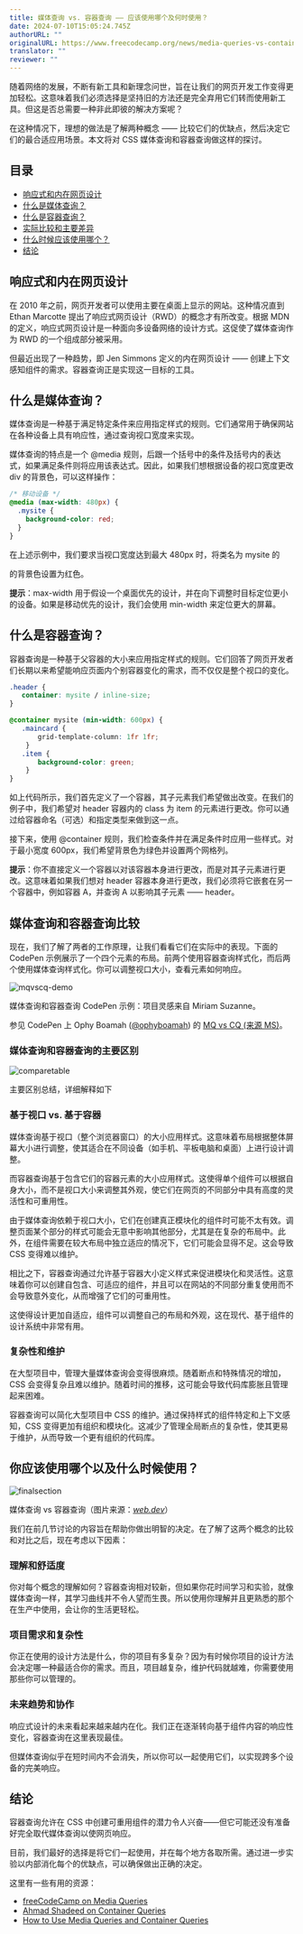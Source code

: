 ```yaml
---
title: 媒体查询 vs. 容器查询 —— 应该使用哪个及何时使用？
date: 2024-07-10T15:05:24.745Z
authorURL: ""
originalURL: https://www.freecodecamp.org/news/media-queries-vs-container-queries/
translator: ""
reviewer: ""
---
```


随着网络的发展，不断有新工具和新理念问世，旨在让我们的网页开发工作变得更加轻松。这意味着我们必须选择是坚持旧的方法还是完全弃用它们转而使用新工具。但这是否总需要一种非此即彼的解决方案呢？

<!-- more -->

在这种情况下，理想的做法是了解两种概念 —— 比较它们的优缺点，然后决定它们的最合适应用场景。本文将对 CSS 媒体查询和容器查询做这样的探讨。

## 目录

-   [响应式和内在网页设计](#响应式和内在网页设计)
-   [什么是媒体查询？](#什么是媒体查询)
-   [什么是容器查询？](#什么是容器查询)
-   [实际比较和主要差异](#实际比较和主要差异)
-   [什么时候应该使用哪个？](#什么时候应该使用哪个)
-   [结论](#结论)

## 响应式和内在网页设计

在 2010 年之前，网页开发者可以使用主要在桌面上显示的网站。这种情况直到 Ethan Marcotte 提出了响应式网页设计（RWD）的概念才有所改变。根据 MDN 的定义，响应式网页设计是一种面向多设备网络的设计方式。这促使了媒体查询作为 RWD 的一个组成部分被采用。

但最近出现了一种趋势，即 Jen Simmons 定义的内在网页设计 —— 创建上下文感知组件的需求。容器查询正是实现这一目标的工具。

## 什么是媒体查询？

媒体查询是一种基于满足特定条件来应用指定样式的规则。它们通常用于确保网站在各种设备上具有响应性，通过查询视口宽度来实现。

媒体查询的特点是一个 @media 规则，后跟一个括号中的条件及括号内的表达式，如果满足条件则将应用该表达式。因此，如果我们想根据设备的视口宽度更改 div 的背景色，可以这样操作：

```css
/* 移动设备 */
@media (max-width: 480px) {
  .mysite {
    background-color: red;
  }
}
```

在上述示例中，我们要求当视口宽度达到最大 480px 时，将类名为 mysite 的 <div> 的背景色设置为红色。

**提示**：max-width 用于假设一个桌面优先的设计，并在向下调整时目标定位更小的设备。如果是移动优先的设计，我们会使用 min-width 来定位更大的屏幕。

## 什么是容器查询？

容器查询是一种基于父容器的大小来应用指定样式的规则。它们回答了网页开发者们长期以来希望能响应页面内个别容器变化的需求，而不仅仅是整个视口的变化。

```css
.header {
   container: mysite / inline-size;
}

@container mysite (min-width: 600px) {
   .maincard {
	   grid-template-column: 1fr 1fr;
    }
   .item {
       background-color: green;
    }
}
```

如上代码所示，我们首先定义了一个容器，其子元素我们希望做出改变。在我们的例子中，我们希望对 header 容器内的 class 为 item 的元素进行更改。你可以通过给容器命名（可选）和指定类型来做到这一点。

接下来，使用 @container 规则，我们检查条件并在满足条件时应用一些样式。对于最小宽度 600px，我们希望背景色为绿色并设置两个网格列。

**提示**：你不直接定义一个容器以对该容器本身进行更改，而是对其子元素进行更改。这意味着如果我们想对 header 容器本身进行更改，我们必须将它嵌套在另一个容器中，例如容器 A，并查询 A 以影响其子元素 —— header。

## 媒体查询和容器查询比较

现在，我们了解了两者的工作原理，让我们看看它们在实际中的表现。下面的 CodePen 示例展示了一个四个元素的布局。前两个使用容器查询样式化，而后两个使用媒体查询样式化。你可以调整视口大小，查看元素如何响应。

![mqvscq-demo](https://www.freecodecamp.org/news/content/images/2024/06/mqvscq-demo.png)

媒体查询和容器查询 CodePen 示例：项目灵感来自 Miriam Suzanne。

参见 CodePen 上 Ophy Boamah ([@ophyboamah][9]) 的 [MQ vs CQ (来源 MS)][8]。

### 媒体查询和容器查询的主要区别

![comparetable](https://www.freecodecamp.org/news/content/images/2024/06/comparetable.png)

主要区别总结，详细解释如下

### 基于视口 vs. 基于容器

媒体查询基于视口（整个浏览器窗口）的大小应用样式。这意味着布局根据整体屏幕大小进行调整，使其适合在不同设备（如手机、平板电脑和桌面）上进行设计调整。

而容器查询基于包含它们的容器元素的大小应用样式。这使得单个组件可以根据自身大小，而不是视口大小来调整其外观，使它们在网页的不同部分中具有高度的灵活性和可重用性。

由于媒体查询依赖于视口大小，它们在创建真正模块化的组件时可能不太有效。调整页面某个部分的样式可能会无意中影响其他部分，尤其是在复杂的布局中。此外，在组件需要在较大布局中独立适应的情况下，它们可能会显得不足。这会导致 CSS 变得难以维护。

相比之下，容器查询通过允许基于容器大小定义样式来促进模块化和灵活性。这意味着你可以创建自包含、可适应的组件，并且可以在网站的不同部分重复使用而不会导致意外变化，从而增强了它们的可重用性。

这使得设计更加自适应，组件可以调整自己的布局和外观，这在现代、基于组件的设计系统中非常有用。

### 复杂性和维护

在大型项目中，管理大量媒体查询会变得很麻烦。随着断点和特殊情况的增加，CSS 会变得复杂且难以维护。随着时间的推移，这可能会导致代码库膨胀且管理起来困难。

容器查询可以简化大型项目中 CSS 的维护。通过保持样式的组件特定和上下文感知，CSS 变得更加有组织和模块化。这减少了管理全局断点的复杂性，使其更易于维护，从而导致一个更有组织的代码库。

## 你应该使用哪个以及什么时候使用？

![finalsection](https://www.freecodecamp.org/news/content/images/2024/06/finalsection.png)

媒体查询 vs 容器查询（图片来源：_[web.dev][11]_）

我们在前几节讨论的内容旨在帮助你做出明智的决定。在了解了这两个概念的比较和对比之后，现在考虑以下因素：

### 理解和舒适度

你对每个概念的理解如何？容器查询相对较新，但如果你花时间学习和实验，就像媒体查询一样，其学习曲线并不令人望而生畏。所以使用你理解并且更熟悉的那个在生产中使用，会让你的生活更轻松。

### 项目需求和复杂性

你正在使用的设计方法是什么，你的项目有多复杂？因为有时候你项目的设计方法会决定哪一种最适合你的需求。而且，项目越复杂，维护代码就越难，你需要使用那些你可以管理的。

### 未来趋势和协作

响应式设计的未来看起来越来越内在化。我们正在逐渐转向基于组件内容的响应性变化，容器查询在这里表现最佳。

但媒体查询似乎在短时间内不会消失，所以你可以一起使用它们，以实现跨多个设备的完美响应。

## 结论

容器查询允许在 CSS 中创建可重用组件的潜力令人兴奋——但它可能还没有准备好完全取代媒体查询以使网页响应。

目前，我们最好的选择是将它们一起使用，并在每个地方各取所需。通过进一步实验以内部消化每个的优缺点，可以确保做出正确的决定。

这里有一些有用的资源：

-   [freeCodeCamp on Media Queries][12]
-   [Ahmad Shadeed on Container Queries][13]
-   [How to Use Media Queries and Container Queries][14]

[1]: #responsive-and-intrinsic-web-design
[2]: #what-are-media-queries
[3]: #what-are-container-queries
[4]: #how-do-media-queries-and-container-queries-compare
[5]: #which-should-you-use-and-when
[6]: #conclusion
[7]: https://developer.mozilla.org/en-US/docs/Learn/CSS/CSS_layout/Responsive_Design
[8]: https://codepen.io/ophyboamah/pen/YzbaROw
[9]: https://codepen.io/ophyboamah
[10]: https://codepen.io
[11]: http://web.dev/
[12]: https://www.freecodecamp.org/news/learn-css-media-queries-by-building-projects/
[13]: https://ishadeed.com/article/css-container-query-guide/
[14]: https://www.youtube.com/watch?v=2rlWBZ17Wes

